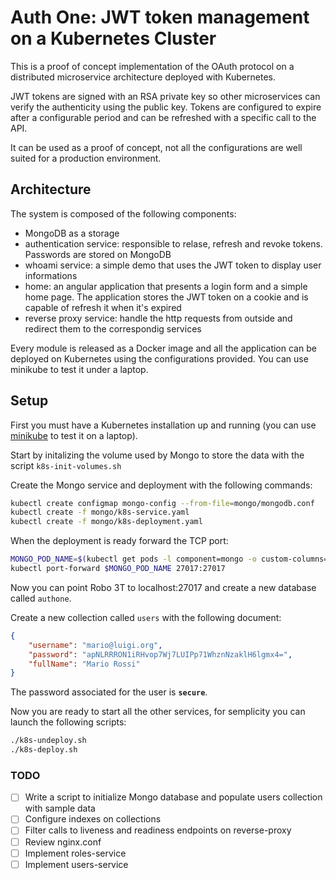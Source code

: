 # Auth One: JWT token management on a Kubernetes Cluster

This is a proof of concept implementation of the OAuth protocol on a distributed microservice architecture deployed with Kubernetes.

JWT tokens are signed with an RSA private key so other microservices can verify the authenticity using the public key.  Tokens are configured to expire after a configurable period and can be refreshed with a specific call to the API.

It can be used as a proof of concept, not all the configurations are well suited for a production environment.

## Architecture

The system is composed of the following components:

- MongoDB as a storage
- authentication service: responsible to relase, refresh and revoke tokens.  Passwords are stored on MongoDB
- whoami service: a simple demo that uses the JWT token to display user informations
- home: an angular application that presents a login form and a simple home page. The application stores the JWT token on a cookie and is capable of refresh it when it's expired
- reverse proxy service: handle the http requests from outside and redirect them to the correspondig services

Every module is released as a Docker image and all the application can be deployed on Kubernetes using the configurations provided.
You can use minikube to test it under a laptop.

## Setup

First you must have a Kubernetes installation up and running (you can use [minikube](https://github.com/kubernetes/minikube) to test it on a laptop).

Start by initalizing the volume used by Mongo to store the data with the script ```k8s-init-volumes.sh```

Create the Mongo service and deployment with the following commands:

```bash
kubectl create configmap mongo-config --from-file=mongo/mongodb.conf
kubectl create -f mongo/k8s-service.yaml
kubectl create -f mongo/k8s-deployment.yaml
```

When the deployment is ready forward the TCP port:

```bash
MONGO_POD_NAME=$(kubectl get pods -l component=mongo -o custom-columns=:metadata.name --no-headers=true)
kubectl port-forward $MONGO_POD_NAME 27017:27017
```

Now you can point Robo 3T to localhost:27017 and create a new database called ```authone```.

Create a new collection called ```users``` with the following document:

```json
{
    "username": "mario@luigi.org",
    "password": "apNLRRRON1iRHvop7Wj7LUIPp71WhznNzaklH6lgmx4=",
    "fullName": "Mario Rossi"
}

```

The password associated for the user is **```secure```**.

Now you are ready to start all the other services, for semplicity you can launch the following scripts:

```bash
./k8s-undeploy.sh
./k8s-deploy.sh
```

### TODO

* [ ] Write a script to initialize Mongo database and populate users collection with sample data
* [ ] Configure indexes on collections
* [ ] Filter calls to liveness and readiness endpoints on reverse-proxy
* [ ] Review nginx.conf
* [ ] Implement roles-service
* [ ] Implement users-service
